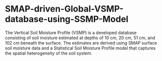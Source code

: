 # SMAP-driven-Global-VSMP-database-using-SSMP-Model
The Vertical Soil Moisture Profile (VSMP) is a developed database consisting of soil moisture estimated at depths of 10 cm, 20 cm, 51 cm, and 102 cm beneath the surface. The estimates are derived using SMAP surface soil moisture data and a Statistical Soil Moisture Profile model that captures the spatial heterogeneity of the soil system.
